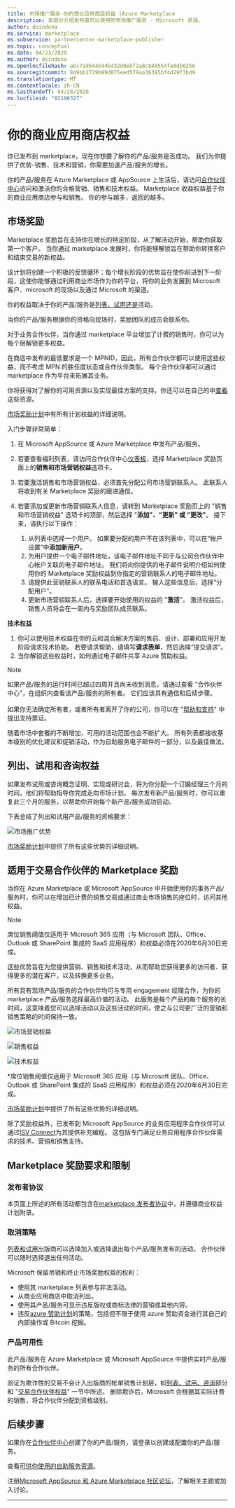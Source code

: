 ```yaml
---
title: 市场推广服务-你的商业应用商店权益 |Azure Marketplace
description: 本部分介绍发布者可以使用的市场推广服务 - Microsoft 资源。
author: dsindona
ms.service: marketplace
ms.subservice: partnercenter-marketplace-publisher
ms.topic: conceptual
ms.date: 04/23/2020
ms.author: dsindona
ms.openlocfilehash: abc71d644b44b432d0ebf2a8c849554fe8db0256
ms.sourcegitcommit: 849bb1729b89d075eed579aa36395bf4d29f3bd9
ms.translationtype: MT
ms.contentlocale: zh-CN
ms.lasthandoff: 04/28/2020
ms.locfileid: "82190327"
---
```

# <a name="your-commercial-marketplace-benefits"></a>你的商业应用商店权益

你已发布到 marketplace，现在你想要了解你的产品/服务是否成功。 我们为你提供了优势-销售、技术和营销，你需要加速产品/服务的增长。

你的产品/服务在 Azure Marketplace 或 AppSource 上生活后，请访问[合作伙伴中心](https://partner.microsoft.com/dashboard/mpn/membership/benefits/commercialmarketplace)访问和激活你的合格营销、销售和技术权益。 Marketplace 收益权益基于你的商业应用商店参与和销售。 你的参与越多，返回的越多。

## <a name="marketplace-rewards"></a>市场奖励

Marketplace 奖励旨在支持你在增长的特定阶段，从了解活动开始，帮助你获取第一个客户。 当你通过 marketplace 发展时，你将能够解锁旨在帮助你转换客户和结束交易的新权益。 

该计划将创建一个积极的反馈循环：每个增长阶段的优势旨在使你前进到下一阶段，这使你能够通过利用商业市场作为你的平台，将你的业务发展到 Microsoft 客户、microsoft 的现场以及通过 Microsoft 的渠道。 

你的权益取决于你的产品/服务是[列表、试用还是](https://docs.microsoft.com/azure/marketplace/determine-your-listing-type#choose-a-publishing-option)活动。

当你的产品/服务根据你的资格向现场时，奖励团队的成员会联系你。 

对于业务合作伙伴，当你通过 marketplace 平台增加了计费的销售时，你可以为每个层解锁更多权益。 

在商店中发布的最低要求是一个 MPNID，因此，所有合作伙伴都可以使用这些权益，而不考虑 MPN 的胜任度状态或合作伙伴类型。 每个合作伙伴都可以通过 marketplace 作为平台来拓展其业务。

你将获得对了解你的可用资源以及实现最佳方案的支持，你还可以在自己的中[查看](https://partner.microsoft.com/asset/collection/azure-marketplace-and-appsource-publisher-toolkit#/)这些资源。

[市场奖励计划](https://onedrive.live.com/view.aspx?resid=6C423AE231DA44BB!356&ithint=file%2cpptx&authkey=!ANmCupRE4iK9S2c)中有所有计划权益的详细说明。

入门步骤非常简单：

1. 在 Microsoft AppSource 或 Azure Marketplace 中发布产品/服务。
2. 若要查看福利列表，请访问合作伙伴中心[仪表板](https://partner.microsoft.com/dashboard/directory)，选择 Marketplace 奖励页面上的**销售和市场营销权益**选项卡。
3. 若要激活销售和市场营销权益，必须首先分配公司市场营销联系人。 此联系人将收到有关 Marketplace 奖励的跟进通信。
4. 若要添加或更新市场营销联系人信息，请转到 Marketplace 奖励页上的 "销售和市场营销权益" 选项卡的顶部，然后选择 "**添加"、"更新" 或 "更改"**。  接下来，请执行以下操作：

    1. 从列表中选择一个用户。 如果要分配的用户不在该列表中，可以在“帐户设置”中**添加新用户**。 
    1. 为用户提供一个电子邮件地址，该电子邮件地址不同于与公司合作伙伴中心帐户关联的电子邮件地址。 我们将向你提供的电子邮件说明介绍如何使用你的 Marketplace 奖励权益到你指定的营销联系人的电子邮件地址。
    1. 请提供此营销联系人的联系电话和首选语言。 输入这些信息后，选择“分配用户”。 
    1. 更新市场营销联系人后，选择要开始使用的权益的 "**激活**"。 激活权益后，销售人员将会在一周内与奖励团队成员联系。

**技术权益**

1. 你可以使用技术权益在你的云和混合解决方案的售前、设计、部署和应用开发阶段请求技术协助。 若要请求帮助，请填写**请求表单**，然后选择“提交请求”。 
2. 当你解锁这些权益时，如何通过电子邮件共享 Azure 赞助权益。

>[!Note]
>如果产品/服务的运行时间已超过四周并且尚未收到消息，请通过查看 "合作伙伴中心"，在组织内查看该产品/服务的所有者。 它们应该具有通信和后续步骤。 <br> <br> 如果你无法确定所有者，或者所有者离开了你的公司，你可以在 "[帮助和支持](https://partner.microsoft.com/support/v2/?stage=1)" 中提出支持票证。

随着市场中套餐的不断增加，可用的活动范围也会不断扩大。 所有列表都接收基本级别的优化建议和促销活动，作为自助服务电子邮件的一部分，以及最佳做法。

## <a name="list-trial-and-consulting-benefits"></a>列出、试用和咨询权益

如果发布试用或咨询概念证明、实现或研讨会，将为你分配一个订婚经理三个月的时间，他们将帮助指导你完成走向市场计划。 每次发布新产品/服务时，你可以重复此三个月的服务，以帮助你开始每个新产品/服务成功启动。

下表总结了列出和试用产品/服务的资格要求：

![市场推广优势](./media/marketplace-publishers-guide/gtm-eligibility-requirements.png)

[市场奖励计划](https://onedrive.live.com/view.aspx?resid=6C423AE231DA44BB!356&ithint=file%2cpptx&authkey=!ANmCupRE4iK9S2c)中提供了所有这些优势的详细说明。

## <a name="marketplace-rewards-for-transact-partners"></a>适用于交易合作伙伴的 Marketplace 奖励

当你在 Azure Marketplace 或 Microsoft AppSource 中开始使用你的事务产品/服务时，你可以在增加已计费的销售交易或通过商业市场销售的座位时，访问其他权益。 

>[!Note]
>席位销售阈值仅适用于 Microsoft 365 应用（与 Microsoft 团队、Office、Outlook 或 SharePoint 集成的 SaaS 应用程序）和权益必须在2020年6月30日完成。

这些优势旨在为您提供营销、销售和技术活动，从而帮助您获得更多的访问者、获得更多的潜在客户，以及转换更多业务。

所有具有现场产品/服务的合作伙伴均可与专用 engagement 经理合作，为你的 marketplace 产品/服务选择最高价值的活动。 此服务是每个产品的每个服务的长时间，这意味着您可以选择活动以及这些活动的时间，使之与公司更广泛的营销和销售策略的时间保持一致。 

![市场营销权益](./media/marketplace-publishers-guide/marketing-benefit.png)

![销售权益](./media/marketplace-publishers-guide/sales-benefit.png)

![技术权益](./media/marketplace-publishers-guide/technical-benefit.png)

\*席位销售阈值仅适用于 Microsoft 365 应用（与 Microsoft 团队、Office、Outlook 或 SharePoint 集成的 SaaS 应用程序）和权益必须在2020年6月30日完成。

[市场奖励计划](https://onedrive.live.com/view.aspx?resid=6C423AE231DA44BB!356&ithint=file%2cpptx&authkey=!ANmCupRE4iK9S2c)中提供了所有这些优势的详细说明。

除了奖励权益外，已发布到 Microsoft AppSource 的业务应用程序合作伙伴可以通过[ISV Connect](https://partner.microsoft.com/solutions/business-applications/isv-overview)为其提供补充编程。 这包括专门满足业务应用程序合作伙伴需求的技术、营销和销售支持。

## <a name="marketplace-rewards-requirements-and-restrictions"></a>Marketplace 奖励要求和限制

### <a name="publisher-agreement"></a>发布者协议

本页面上所述的所有活动都包含在[marketplace 发布者协议](https://query.prod.cms.rt.microsoft.com/cms/api/am/binary/RE3ypvt)中，并遵循商业权益计划附录。

### <a name="cancellation-policy"></a>取消策略

[列表和试用](https://docs.microsoft.com/azure/marketplace/determine-your-listing-type)出版商可以选择加入或选择退出每个产品/服务发布的活动。 合作伙伴可以随时选择退出任何活动。 

Microsoft 保留吊销和终止市场奖励权益的权利： 

* 使用其 marketplace 列表参与非法活动。
* 从商业应用商店中取消列出。 
* 使用其产品/服务可显示违反版权或商标法律的营销或其他内容。
* 违反[azure 赞助计划](https://azure.microsoft.com/offers/ms-azr-0036p/)的策略，包括但不限于使用 azure 赞助资金进行其自己的内部操作或 Bitcoin 挖掘。

### <a name="offer-availability"></a>产品可用性

此产品/服务在 Azure Marketplace 或 Microsoft AppSource 中提供实时产品/服务的所有合作伙伴。

验证为欺诈性的交易不会计入出版商的帐单销售计划层，如[列表、试用、咨询](#list-trial-and-consulting-benefits)部分和 "[交易合作伙伴权益](#marketplace-rewards-for-transact-partners)" 一节中所述。 删除欺诈后，Microsoft 会根据其实际计费的销售，将合作伙伴分配到资格级别。

## <a name="next-steps"></a>后续步骤

如果你在[合作伙伴中心](https://partner.microsoft.com/dashboard/commercial-marketplace/overview)创建了你的产品/服务，请登录以创建或配置你的产品/服务。

查看[可供你使用的自助服务资源](https://partner.microsoft.com/asset/collection/azure-marketplace-and-appsource-publisher-toolkit#/)。

注册[Microsoft AppSource 和 Azure Marketplace 社区论坛](https://www.microsoftpartnercommunity.com/t5/Azure-Marketplace-and-AppSource/bd-p/2222)，了解相关主题或加入讨论。

---
